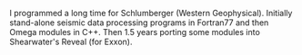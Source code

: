 I programmed a long time for Schlumberger (Western Geophysical). Initially stand-alone seismic data processing programs in Fortran77 and then Omega modules in C++. Then 1.5 years porting some modules into Shearwater's Reveal (for Exxon).  

